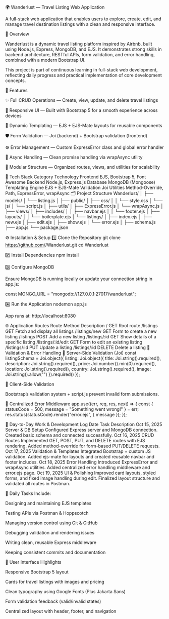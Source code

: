 🌍 Wanderlust — Travel Listing Web Application

A full-stack web application that enables users to explore, create, edit, and manage travel destination listings with a clean and responsive interface.

🧭 Overview

Wanderlust is a dynamic travel listing platform inspired by Airbnb, built using Node.js, Express, MongoDB, and EJS.
It demonstrates strong skills in backend architecture, RESTful APIs, form validation, and error handling, combined with a modern Bootstrap UI.

This project is part of continuous learning in full-stack web development, reflecting daily progress and practical implementation of core development concepts.

🚀 Features

✨ Full CRUD Operations — Create, view, update, and delete travel listings

💅 Responsive UI — Built with Bootstrap 5 for a smooth experience across devices

🧩 Dynamic Templating — EJS + EJS-Mate layouts for reusable components

🛡️ Form Validation — Joi (backend) + Bootstrap validation (frontend)

⚙️ Error Management — Custom ExpressError class and global error handler

🔄 Async Handling — Clean promise handling via wrapAsync utility

🧠 Modular Structure — Organized routes, views, and utilities for scalability

🧱 Tech Stack
Category	Technology
Frontend	EJS, Bootstrap 5, Font Awesome
Backend	Node.js, Express.js
Database	MongoDB (Mongoose)
Templating Engine	EJS + EJS-Mate
Validation	Joi
Utilities	Method-Override, Path, ExpressError, wrapAsync
🗂️ Project Structure
Wanderlust/
│
├── models/
│   └── listing.js
│
├── public/
│   ├── css/
│   │   └── style.css
│   └── js/
│       └── script.js
│
├── utils/
│   ├── ExpressError.js
│   └── wrapAsync.js
│
├── views/
│   ├── includes/
│   │   ├── navbar.ejs
│   │   └── footer.ejs
│   ├── layouts/
│   │   └── boilerplate.ejs
│   └── listings/
│       ├── index.ejs
│       ├── new.ejs
│       ├── edit.ejs
│       ├── show.ejs
│       └── error.ejs
│
├── schema.js
├── app.js
└── package.json

⚙️ Installation & Setup
1️⃣ Clone the Repository
git clone https://github.com/<your-username>/Wanderlust.git
cd Wanderlust

2️⃣ Install Dependencies
npm install

3️⃣ Configure MongoDB

Ensure MongoDB is running locally or update your connection string in app.js:

const MONGO_URL = "mongodb://127.0.0.1:27017/wanderlust";

4️⃣ Run the Application
nodemon app.js


App runs at: http://localhost:8080

🌐 Application Routes
Route	Method	Description
/	GET	Root route
/listings	GET	Fetch and display all listings
/listings/new	GET	Form to create a new listing
/listings	POST	Add a new listing
/listings/:id	GET	Show details of a specific listing
/listings/:id/edit	GET	Form to edit an existing listing
/listings/:id	PUT	Update a listing
/listings/:id	DELETE	Delete a listing
🧠 Validation & Error Handling
🔸 Server-Side Validation (Joi)
const listingSchema = Joi.object({
  listing: Joi.object({
    title: Joi.string().required(),
    description: Joi.string().required(),
    price: Joi.number().min(0).required(),
    location: Joi.string().required(),
    country: Joi.string().required(),
    image: Joi.string().allow("")
  }).required()
});

🔸 Client-Side Validation

Bootstrap’s validation system + script.js prevent invalid form submissions.

🔸 Centralized Error Middleware
app.use((err, req, res, next) => {
  const { statusCode = 500, message = "Something went wrong!" } = err;
  res.status(statusCode).render("error.ejs", { message });
});

📆 Day-to-Day Work & Development Log
Date	Task	Description
Oct 15, 2025	Server & DB Setup	Configured Express server and MongoDB connection. Created basic schema and connected successfully.
Oct 16, 2025	CRUD Routes	Implemented GET, POST, PUT, and DELETE routes with EJS rendering. Added method-override for form-based PUT/DELETE requests.
Oct 17, 2025	Validation & Templates	Integrated Bootstrap + custom JS validation. Added ejs-mate for layouts and created reusable navbar and footer includes.
Oct 18, 2025	Error Handling	Introduced ExpressError and wrapAsync utilities. Added centralized error handling middleware and error.ejs page.
Oct 19, 2025	UI & Polishing	Improved card layouts, styled forms, and fixed image handling during edit. Finalized layout structure and validated all routes in Postman.

🧩 Daily Tasks Include:

Designing and maintaining EJS templates

Testing APIs via Postman & Hoppscotch

Managing version control using Git & GitHub

Debugging validation and rendering issues

Writing clean, reusable Express middleware

Keeping consistent commits and documentation

🎨 User Interface Highlights

Responsive Bootstrap 5 layout

Cards for travel listings with images and pricing

Clean typography using Google Fonts (Plus Jakarta Sans)

Form validation feedback (valid/invalid states)

Centralized layout with header, footer, and navigation
